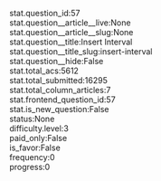 stat.question_id:57  
stat.question__article__live:None  
stat.question__article__slug:None  
stat.question__title:Insert Interval  
stat.question__title_slug:insert-interval  
stat.question__hide:False  
stat.total_acs:5612  
stat.total_submitted:16295  
stat.total_column_articles:7  
stat.frontend_question_id:57  
stat.is_new_question:False  
status:None  
difficulty.level:3  
paid_only:False  
is_favor:False  
frequency:0  
progress:0  

